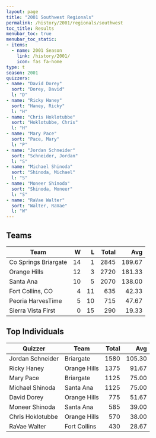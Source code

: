```yaml
---
layout: page
title: "2001 Southwest Regionals"
permalink: /history/2001/regionals/southwest
toc_title: Results
menubar_toc: true
menubar_toc_static:
- items:
  - name: 2001 Season
    link: /history/2001/
    icon: fas fa-home
type: t
season: 2001
quizzers:
- name: "David Dorey"
  sort: "Dorey, David"
  l: "D"
- name: "Ricky Haney"
  sort: "Haney, Ricky"
  l: "H"
- name: "Chris Hoklotubbe"
  sort: "Hoklotubbe, Chris"
  l: "H"
- name: "Mary Pace"
  sort: "Pace, Mary"
  l: "P"
- name: "Jordan Schneider"
  sort: "Schneider, Jordan"
  l: "S"
- name: "Michael Shinoda"
  sort: "Shinoda, Michael"
  l: "S"
- name: "Moneer Shinoda"
  sort: "Shinoda, Moneer"
  l: "S"
- name: "RaVae Walter"
  sort: "Walter, RaVae"
  l: "W"
---
```


## Teams

| Team                 |    W |    L | Total |    Avg |
| -------------------- | ---: | ---: | ----: | -----: |
| Co Springs Briargate |   14 |    1 |  2845 | 189.67 |
| Orange Hills         |   12 |    3 |  2720 | 181.33 |
| Santa Ana            |   10 |    5 |  2070 | 138.00 |
| Fort Collins, CO     |    4 |   11 |   635 |  42.33 |
| Peoria HarvesTime    |    5 |   10 |   715 |  47.67 |
| Sierra Vista First   |    0 |   15 |   290 |  19.33 |

## Top Individuals

| Quizzer          | Team         | Total |    Avg |
| ---------------- | ------------ | ----: | -----: |
| Jordan Schneider | Briargate    |  1580 | 105.30 |
| Ricky Haney      | Orange Hills |  1375 |  91.67 |
| Mary Pace        | Briargate    |  1125 |  75.00 |
| Michael Shinoda  | Santa Ana    |  1125 |  75.00 |
| David Dorey      | Orange Hills |   775 |  51.67 |
| Moneer Shinoda   | Santa Ana    |   585 |  39.00 |
| Chris Hoklotubbe | Orange Hills |   570 |  38.00 |
| RaVae Walter     | Fort Collins |   430 |  28.67 |